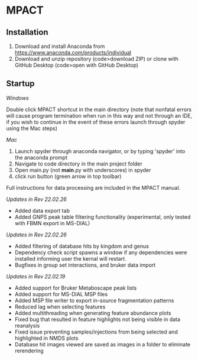 # MPACT

## Installation ##

1. Download and install Anaconda from https://www.anaconda.com/products/individual
2. Download and unzip repository (code>download ZIP) or clone with GitHub Desktop (code>open with GitHub Desktop)

## Startup ##

_Windows_

Double click MPACT shortcut in the main directory (note that nonfatal errors will cause program termination when run in this way and not through an IDE, if you wish to continue in the event of these errors launch through spyder using the Mac steps)

_Mac_

1. Launch spyder through anaconda navigator, or by typing 'spyder' into the anaconda prompt
2. Navigate to code directory in the  main project folder
3. Open main.py (not __main__.py with underscores) in spyder
4. click run button (green arrow in top toolbar)

Full instructions for data processing are included in the MPACT manual.

_Updates in Rev 22.02.26_

- Added data export tab
- Added GNPS peak table filtering functionality (experimental, only tested with FBMN export in MS-DIAL)

_Updates in Rev 22.02.26_

- Added filtering of database hits by kingdom and genus
- Dependency check script spawns a window if any dependencies were installed informing user the kernal will restart.
- Bugfixes in group set interactions, and bruker data import

_Updates in Rev 22.02.19_

- Added support for Bruker Metaboscape peak lists
- Added support for MS-DIAL MSP files
- Added MSP file writer to export in-source fragmentation patterns
- Reduced lag when selecting features
- Added multithreading when generating feature abundance plots
- Fixed bug that resulted in feature highlights not being visible in data reanalysis
- Fixed issue preventing samples/injections from being selected and highlighted in NMDS plots
- Database hit images viewed are saved as images in a folder to eliminate rerendering
